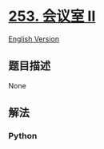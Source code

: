 # [253. 会议室 II](https://leetcode-cn.com/problems/meeting-rooms-ii)

[English Version](/leetcode/0200-0299/0253.Meeting%20Rooms%20II/README_EN.md)

## 题目描述

<!-- 这里写题目描述 -->

None

## 解法

<!-- 这里可写通用的实现逻辑 -->

<!-- tabs:start -->

### **Python**

<!-- 这里可写当前语言的特殊实现逻辑 -->

```python

```

<!-- tabs:end -->
